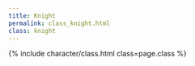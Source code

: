 ```yaml
---
title: Knight
permalink: class_knight.html
class: knight
---
```


{% include character/class.html class=page.class %}
